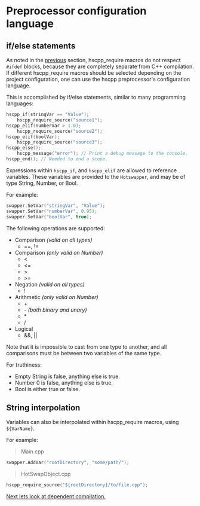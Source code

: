 # Preprocessor configuration language

## if/else statements

As noted in the [previous](./7_preprocessor-requires.md) section, hscpp_require macros do not respect `#ifdef` blocks, because they are completely separate from C++ compilation. If different hscpp_require macros should be selected depending on the project configuration, one can use the hscpp preprocessor's configuration language.

This is accomplished by if/else statements, similar to many programming languages:

```cpp
hscpp_if(stringVar == "Value");
    hscpp_require_source("source1");
hscpp_elif(numberVar > 1.0);
    hscpp_require_source("source2");
hscpp_elif(boolVar);
    hscpp_require_source("source3");
hscpp_else();
    hscpp_message("error"); // Print a debug message to the console.
hscpp_end(); // Needed to end a scope.
```

Expressions within `hscpp_if`, and `hscpp_elif` are allowed to reference variables. These variables are provided to the `Hotswapper`, and may be of type String, Number, or Bool.

For example:
```cpp
swapper.SetVar("stringVar", "Value");
swapper.SetVar("numberVar", 0.95);
swapper.SetVar("boolVar", true);
```

The following operations are supported:
- Comparison *(valid on all types)*
    - ==, !=
- Comparison *(only valid on Number)*
    - <
    - <=
    - \>
    - \>=
- Negation *(valid on all types)*
    - !
- Arithmetic *(only valid on Number)*
    - \+
    - \- *(both binary and unary)*
    - \*
    - /
- Logical
    - &&, ||

Note that it is impossible to cast from one type to another, and all comparisons must be between two variables of the same type.

For truthiness:
- Empty String is false, anything else is true.
- Number 0 is false, anything else is true.
- Bool is either true or false.

## String interpolation

Variables can also be interpolated within hscpp_require macros, using `${VarName}`.

For example:
> Main.cpp
```cpp
swapper.AddVar("rootDirectory", "some/path/");
```
> HotSwapObject.cpp
```cpp
hscpp_require_source("${rootDirectory}/to/file.cpp");
```

[Next lets look at dependent compilation.](./9_dependent-compilation.md)